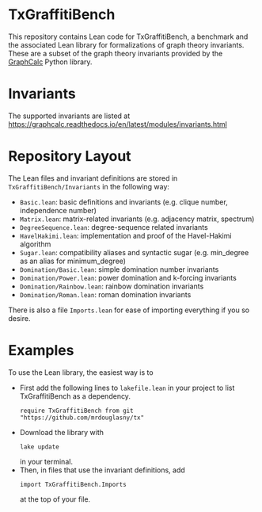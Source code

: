 # TxGraffitiBench

This repository contains Lean code for TxGraffitiBench, a benchmark and the associated Lean library for formalizations of graph theory invariants. These are a subset of the graph theory invariants provided by the [GraphCalc](https://pypi.org/project/graphcalc/) Python library.

# Invariants
The supported invariants are listed at
https://graphcalc.readthedocs.io/en/latest/modules/invariants.html

# Repository Layout
The Lean files and invariant definitions are stored in `TxGraffitiBench/Invariants` in the following way:
- `Basic.lean`: basic definitions and invariants (e.g. clique number, independence number)
- `Matrix.lean`: matrix-related invariants (e.g. adjacency matrix, spectrum)
- `DegreeSequence.lean`: degree-sequence related invariants
- `HavelHakimi.lean`: implementation and proof of the Havel-Hakimi algorithm
- `Sugar.lean`: compatibility aliases and syntactic sugar (e.g. min_degree as an alias for minimum_degree)
- `Domination/Basic.lean`: simple domination number invariants
- `Domination/Power.lean`: power domination and k-forcing invariants
- `Domination/Rainbow.lean`: rainbow domination invariants
- `Domination/Roman.lean`: roman domination invariants

There is also a file `Imports.lean` for ease of importing everything if you so desire.

# Examples
To use the Lean library, the easiest way is to 
- First add the following lines to `lakefile.lean` in your project to list TxGraffitiBench as a dependency.
    ```
    require TxGraffitiBench from git
    "https://github.com/mrdouglasny/tx"
    ```
- Download the library with
    ```
    lake update
    ```
    in your terminal.
- Then, in files that use the invariant definitions, add
    ```{lean}
    import TxGraffitiBench.Imports
    ```
    at the top of your file.